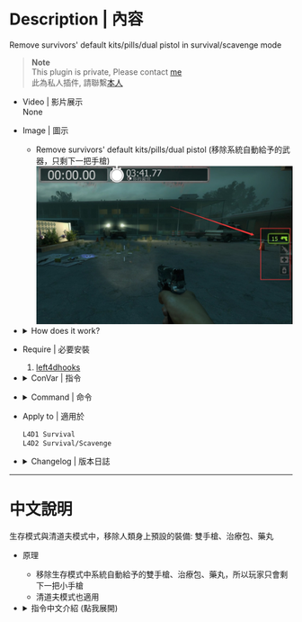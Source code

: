 # Description | 內容
Remove survivors' default kits/pills/dual pistol in survival/scavenge mode

> __Note__ <br/>
This plugin is private, Please contact [me](https://github.com/fbef0102/Game-Private_Plugin#私人插件列表-private-plugins-list)<br/>
此為私人插件, 請聯繫[本人](https://github.com/fbef0102/Game-Private_Plugin#私人插件列表-private-plugins-list)

* Video | 影片展示
<br/>None

* Image | 圖示
	* Remove survivors' default kits/pills/dual pistol (移除系統自動給予的武器，只剩下一把手槍)
	<br/>![survival_remove_start_items_1](image/survival_remove_start_items_1.jpg)

* <details><summary>How does it work?</summary>

	* In Survival/Scavenge mode, prevent the game distributing kits and pills to survivors.
</details>

* Require | 必要安裝
	1. [left4dhooks](https://forums.alliedmods.net/showthread.php?t=321696)

* <details><summary>ConVar | 指令</summary>

	* cfg/sourcemod/survival_remove_start_items.cfg
		```php
		// 0=Plugin off, 1=Plugin on.
		survival_remove_start_items_enable "1"
		```
</details>

* <details><summary>Command | 命令</summary>

	None
</details>

* Apply to | 適用於
	```
	L4D1 Survival
	L4D2 Survival/Scavenge
	```

* <details><summary>Changelog | 版本日誌</summary>

	* v1.0 (2023-12-14)
		* Initial Release
</details>

- - - -
# 中文說明
生存模式與清道夫模式中，移除人類身上預設的裝備: 雙手槍、治療包、藥丸

* 原理
	* 移除生存模式中系統自動給予的雙手槍、治療包、藥丸，所以玩家只會剩下一把小手槍
	* 清道夫模式也適用

* <details><summary>指令中文介紹 (點我展開)</summary>

	* cfg/sourcemod/survival_remove_start_items.cfg
		```php
		// 0=關閉插件, 1=啟動插件
		survival_remove_start_items_enable "1"
		```
</details>